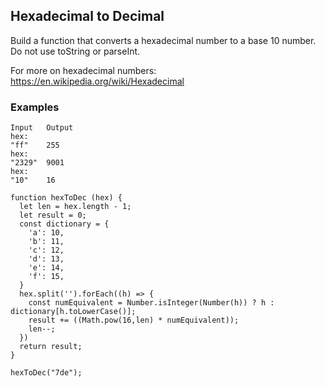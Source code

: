 ## Hexadecimal to Decimal
Build a function that converts a hexadecimal number to a base 10 number. Do not use toString or parseInt.

For more on hexadecimal numbers: https://en.wikipedia.org/wiki/Hexadecimal

### Examples
```
Input	Output
hex:
"ff"	255
hex:
"2329"	9001
hex:
"10"	16
```
```
function hexToDec (hex) {
  let len = hex.length - 1;
  let result = 0;
  const dictionary = {
    'a': 10,
    'b': 11,
    'c': 12,
    'd': 13,
    'e': 14,
    'f': 15,
  }
  hex.split('').forEach((h) => {
    const numEquivalent = Number.isInteger(Number(h)) ? h : dictionary[h.toLowerCase()];
    result += ((Math.pow(16,len) * numEquivalent));
    len--;
  })
  return result;
}

hexToDec("7de");
```
